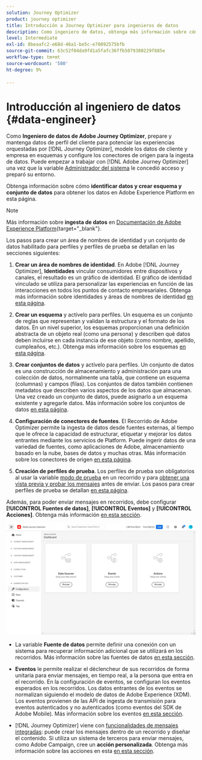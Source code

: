 ```yaml
---
solution: Journey Optimizer
product: journey optimizer
title: Introducción a Journey Optimizer para ingenieros de datos
description: Como ingeniero de datos, obtenga más información sobre cómo trabajar con Journey Optimizer
level: Intermediate
exl-id: 8beaafc2-e68d-46a1-be5c-e70892575bfb
source-git-commit: 63c52f04da9fd1a5fafc36ffb5079380229f885e
workflow-type: tm+mt
source-wordcount: '580'
ht-degree: 9%

---
```


# Introducción al ingeniero de datos {#data-engineer}

Como **Ingeniero de datos de Adobe Journey Optimizer**, prepare y mantenga datos de perfil del cliente para potenciar las experiencias orquestadas por [!DNL Journey Optimizer], modele los datos de cliente y empresa en esquemas y configure los conectores de origen para la ingesta de datos. Puede empezar a trabajar con [!DNL Adobe Journey Optimizer] una vez que la variable [Administrador del sistema](administrator.md) le concedió acceso y preparó su entorno.


Obtenga información sobre cómo **identificar datos y crear esquema y conjunto de datos** para obtener los datos en Adobe Experience Platform en esta página.

>[!NOTE]
>
>Más información sobre **ingesta de datos** en [Documentación de Adobe Experience Platform](https://experienceleague.adobe.com/docs/experience-platform/ingestion/home.html?lang=es){target=&quot;_blank&quot;}.

Los pasos para crear un área de nombres de identidad y un conjunto de datos habilitado para perfiles y perfiles de prueba se detallan en las secciones siguientes:

1. **Crear un área de nombres de identidad**. En Adobe [!DNL Journey Optimizer], **Identidades** vincular consumidores entre dispositivos y canales, el resultado es un gráfico de identidad. El gráfico de identidad vinculado se utiliza para personalizar las experiencias en función de las interacciones en todos los puntos de contacto empresariales.  Obtenga más información sobre identidades y áreas de nombres de identidad [en esta página](../../segment/get-started-identity.md).

1. **Crear un esquema** y actívelo para perfiles. Un esquema es un conjunto de reglas que representan y validan la estructura y el formato de los datos. En un nivel superior, los esquemas proporcionan una definición abstracta de un objeto real (como una persona) y describen qué datos deben incluirse en cada instancia de ese objeto (como nombre, apellido, cumpleaños, etc.).  Obtenga más información sobre los esquemas [en esta página](../get-started-schemas.md).

1. **Crear conjuntos de datos** y actívelo para perfiles. Un conjunto de datos es una construcción de almacenamiento y administración para una colección de datos, normalmente una tabla, que contiene un esquema (columnas) y campos (filas). Los conjuntos de datos también contienen metadatos que describen varios aspectos de los datos que almacenan. Una vez creado un conjunto de datos, puede asignarlo a un esquema existente y agregarle datos. Más información sobre los conjuntos de datos [en esta página](../get-started-datasets.md).

1. **Configuración de conectores de fuentes**. El Recorrido de Adobe Optimizer permite la ingesta de datos desde fuentes externas, al tiempo que le ofrece la capacidad de estructurar, etiquetar y mejorar los datos entrantes mediante los servicios de Platform. Puede ingerir datos de una variedad de fuentes, como aplicaciones de Adobe, almacenamiento basado en la nube, bases de datos y muchas otras. Más información sobre los conectores de origen [en esta página](../get-started-sources.md).

1. **Creación de perfiles de prueba**. Los perfiles de prueba son obligatorios al usar la variable [modo de prueba](../../building-journeys/testing-the-journey.md) en un recorrido y para [obtener una vista previa y probar los mensajes](../../design/preview.md) antes de enviar. Los pasos para crear perfiles de prueba se detallan [en esta página](../../segment/creating-test-profiles.md).


Además, para poder enviar mensajes en recorridos, debe configurar **[!UICONTROL Fuentes de datos]**, **[!UICONTROL Eventos]** y **[!UICONTROL Acciones]**. Obtenga más información [en esta sección](../../configuration/about-data-sources-events-actions.md).

![](../assets/admin-menu.png)

* La variable **Fuente de datos** permite definir una conexión con un sistema para recuperar información adicional que se utilizará en los recorridos. Más información sobre las fuentes de datos [en esta sección](../../datasource/about-data-sources.md).

* **Eventos** le permite realizar el déclencheur de sus recorridos de forma unitaria para enviar mensajes, en tiempo real, a la persona que entra en el recorrido. En la configuración de eventos, se configuran los eventos esperados en los recorridos. Los datos entrantes de los eventos se normalizan siguiendo el modelo de datos de Adobe Experience (XDM). Los eventos provienen de las API de ingesta de transmisión para eventos autenticados y no autenticados (como eventos del SDK de Adobe Mobile). Más información sobre los eventos [en esta sección](../../event/about-events.md).

* [!DNL Journey Optimizer] viene con [funcionalidades de mensajes integradas](../../messages/get-started-content.md): puede crear los mensajes dentro de un recorrido y diseñar el contenido. Si utiliza un sistema de terceros para enviar mensajes, como Adobe Campaign, cree un **acción personalizada**. Obtenga más información sobre las acciones en esta [en esta sección](../../action/action.md).
